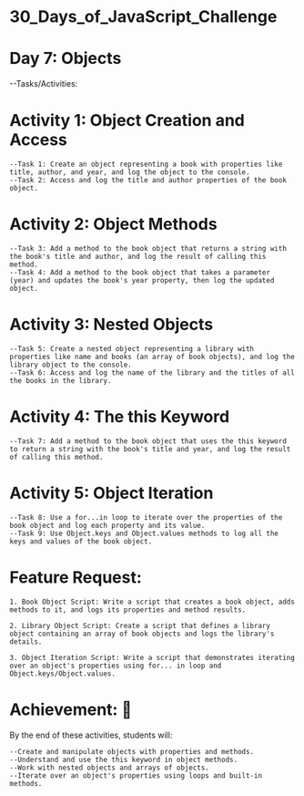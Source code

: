 # 30_Days_of_JavaScript_Challenge

# Day 7: Objects

--Tasks/Activities:

# Activity 1: Object Creation and Access

    --Task 1: Create an object representing a book with properties like title, author, and year, and log the object to the console.
    --Task 2: Access and log the title and author properties of the book object.

# Activity 2: Object Methods

    --Task 3: Add a method to the book object that returns a string with the book's title and author, and log the result of calling this method.
    --Task 4: Add a method to the book object that takes a parameter (year) and updates the book's year property, then log the updated object.

# Activity 3: Nested Objects

    --Task 5: Create a nested object representing a library with properties like name and books (an array of book objects), and log the library object to the console.
    --Task 6: Access and log the name of the library and the titles of all the books in the library.

# Activity 4: The this Keyword

    --Task 7: Add a method to the book object that uses the this keyword to return a string with the book's title and year, and log the result of calling this method.

# Activity 5: Object Iteration

    --Task 8: Use a for...in loop to iterate over the properties of the book object and log each property and its value.
    --Task 9: Use Object.keys and Object.values methods to log all the keys and values of the book object.

# Feature Request:

    1. Book Object Script: Write a script that creates a book object, adds methods to it, and logs its properties and method results.

    2. Library Object Script: Create a script that defines a library object containing an array of book objects and logs the library's details.

    3. Object Iteration Script: Write a script that demonstrates iterating over an object's properties using for... in loop and Object.keys/Object.values.

# Achievement: 🥇

By the end of these activities, students will:

    --Create and manipulate objects with properties and methods.
    --Understand and use the this keyword in object methods.
    --Work with nested objects and arrays of objects.
    --Iterate over an object's properties using loops and built-in methods.